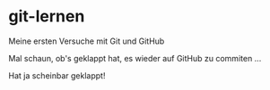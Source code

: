 # git-lernen
Meine ersten Versuche mit Git und GitHub

Mal schaun, ob's geklappt hat, es wieder auf GitHub zu commiten ...

Hat ja scheinbar geklappt!
